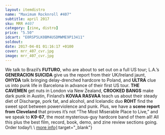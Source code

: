 ```yaml
---
layout: itemdistro
name: "Maximum Rocknroll #407"
subtitle: april 2017
sku: MRR #407
category: [zine, distro]
price: "5.50"
idcart: "E0RSP5LK0BM4USDMWME9P13411"
soldout:
date: 2017-04-01 01:16:17 +0100
cover: mrr_407_cvr.jpg
image: mrr_407_cvr.jpg
---
```


We talk to Brazil’s **FUTURO**, who are about to set out on a full US tour; L.A.’s **GENERACION SUICIDA** give us the report from their UK/Ireland jaunt, **OHYDA** talk bringing delay-drenched hardcore to Poland, and **ULTRA** clue us into punk life in Barcelona in advance of their first US tour. **THE CAVEMEN** get nuts in London via New Zealand, **CROOKED BANGS** make dark punk in Austin, Finland’s **KOVAA RASVAA** teach us about their steady diet of Discharge, pork fat, and alcohol, and Icelandic duo **ROHT** find the sweet spot between powerviolence and punk. Plus, we have a **scene report from Cleveland** that proves it’s not “The Most Miserable Place to Live,” and we speak to **K9-67**, the most mysterious-guy hardcore band of them all! All this plus the best film, record, book, demo, and zine review sections going. Order today!\\
\\
[more info](http://www.maximumrocknroll.com){:target="_blank"}